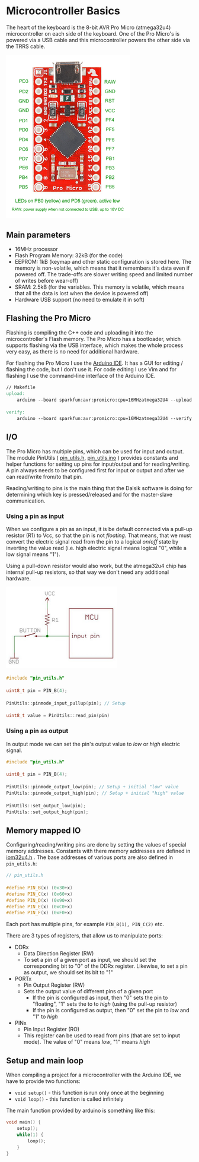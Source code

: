 # Microcontroller Basics

The heart of the keyboard is the 8-bit AVR Pro Micro (atmega32u4) microcontroller on each side of the keyboard. One of the Pro Micro's is powered via a USB cable and this microcontroller powers the other side via the TRRS cable.

<img src="atmega32u4.png" alt="Pri Micro" style="zoom: 67%;" />

## Main parameters

* 16MHz processor
* Flash Program Memory: 32kB (for the code)
* EEPROM: 1kB (keymap and other static configuration is stored here. The memory is non-volatile, which means that it remembers it's data even if powered off. The trade-offs are slower writing speed and limited number of writes before wear-off)
* SRAM: 2.5kB (for the variables. This memory is volatile, which means that all the data is lost when the device is powered off)
* Hardware USB support (no need to emulate it in soft)

## Flashing the Pro Micro

Flashing is compiling the C++ code and uploading it into the microcontroller's Flash memory. The Pro Micro has a bootloader, which supports flashing via the USB interface, which makes the whole process very easy, as there is no need for additional hardware.

For flashing the Pro Micro I use the [Arduino IDE](https://www.arduino.cc/en/software). It has a GUI for editing / flashing the code, but I don't use it. For code editing I use Vim and for flashing I use the command-line interface of the Arduino IDE.

```makefile
// Makefile
upload:
	arduino --board sparkfun:avr:promicro:cpu=16MHzatmega32U4 --upload dalsik.ino --verbose --preserve-temp-files --port /dev/ttyACM0

verify:
	arduino --board sparkfun:avr:promicro:cpu=16MHzatmega32U4 --verify dalsik.ino --verbose --preserve-temp-files --port /dev/ttyACM0
```



## I/O

The Pro Micro has multiple pins, which can be used for input and output. The module PinUtils ( [pin_utils.h](https://github.com/DavsX/dalsik/blob/master/pin_utils.h),  [pin_utils.ino](https://github.com/DavsX/dalsik/blob/master/pin_utils.ino) ) provides constants and helper functions for setting up pins for input/output and for reading/writing. A pin always needs to be configured first for input or output and after we can read/write from/to that pin.

Reading/writing to pins is the main thing that the Dalsik software is doing for determining which key is pressed/released and for the master-slave communication.

### Using a pin as input

When we configure a pin as an input, it is be default connected via a pull-up resistor (R1) to Vcc, so that the pin is not _floating_. That means, that we must convert the electric signal read from the pin to a logical _on_/_off_ state by inverting the value read (i.e. high electric signal means logical "0", while a low signal means "1").

Using a pull-down resistor would also work, but the atmega32u4 chip has internal pull-up resistors, so that way we don't need any additional hardware.

<img src="pull_up_resistor.jpg" alt="pull_up_resistor" style="zoom:50%;" />

```c++
#include "pin_utils.h"

uint8_t pin = PIN_B(4);

PinUtils::pinmode_input_pullup(pin); // Setup

uint8_t value = PinUtils::read_pin(pin)
```



### Using a pin as output

In output mode  we can set the pin's output value to _low_ or _high_ electric signal.

```c++
#include "pin_utils.h"

uint8_t pin = PIN_B(4);

PinUtils::pinmode_output_low(pin); // Setup + initial "low" value
PinUtils::pinmode_output_high(pin); // Setup + initial "high" value

PinUtils::set_output_low(pin);
PinUtils::set_output_high(pin);
```

## Memory mapped IO

Configuring/reading/writing pins are done by setting the values of special memory addresses. Constants with there memory addresses are defined in [iom32u4.h](https://github.com/vancegroup-mirrors/avr-libc/blob/master/avr-libc/include/avr/iom32u4.h) . The base addresses of various ports are also defined in `pin_utils.h`:

```c++
// pin_utils.h

#define PIN_B(x) (0x30+x)
#define PIN_C(x) (0x60+x)
#define PIN_D(x) (0x90+x)
#define PIN_E(x) (0xC0+x)
#define PIN_F(x) (0xF0+x)
```

Each port has multiple pins, for example `PIN_B(1), PIN_C(2)` etc.

There are 3 types of registers, that allow us to manipulate ports:

* DDRx
  * Data Direction Register (RW)
  * To set a pin of a given port as input, we should set the corresponding bit to "0" of the DDRx register. Likewise, to set a pin as output, we should set its bit to "1"
* PORTx
  * Pin Output Register (RW)
  * Sets the output value of different pins of a given port
    * If the pin is configured as input, then "0" sets the pin to "floating", "1" sets the to to _high_ (using the pull-up resistor)
    * If the pin is configured as output, then "0" set the pin to _low_ and "1" to _high_
* PINx
  * Pin Input Register (RO)
  * This register can be used to read from pins (that are set to input mode). The value of "0" means _low_, "1" means _high_

## Setup and main loop

When compiling a project for a microcontroller with the Arduino IDE, we have to provide two functions:

* `void setup()` - this function is run only once at the beginning
* `void loop()` - this function is called infinitely

The main function provided by arduino is something like this:

```c++
void main() {
    setup();
    while(1) {
        loop();
    }
}
```

